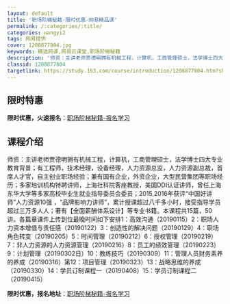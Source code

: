 ```yaml
---
layout: default
title: '职场阶梯秘籍-限时优惠-网易精品课'
permalink: /:categories/:title/
categories: wangyi2
tags: 网易提供
cover: 1208877804.jpg
keywords: 精选网课,网易云课堂,职场阶梯秘籍
description: '师资：主讲老师贾德明拥有机械工程，计算机，工商管理硕士，法学博士四大专业教育背景；有工程师，技术经理，设备经理，人力资源'
classid: 1208877804
targetlink: https://study.163.com/course/introduction/1208877804.htm?share=1&shareId=1025206652&utm_campaign=share&utm_medium=iphoneShare&utm_source=&utm_u=1025206652
---
```


## 限时特惠

**限时优惠，火速报名**：[职场阶梯秘籍-报名学习](https://study.163.com/course/introduction/1208877804.htm?share=1&shareId=1025206652&utm_campaign=share&utm_medium=iphoneShare&utm_source=&utm_u=1025206652)

## 课程介绍

师资：主讲老师贾德明拥有机械工程，计算机，工商管理硕士，法学博士四大专业教育背景；有工程师，技术经理，设备经理，人力资源总监，人力资源副总裁，首席人才官，自主创业职场经验；兼有国有企业，外资企业，大型民营集团等职场经历；多家培训机构特聘讲师，上海社科院客座教授，美国DDI认证讲师，曾任上海东华大学等多家高校毕业生就业指导委员会委员；2015,2016年获评“中国好讲师”人力资源10强 ，“品牌影响力讲师”，累计授课超过八千多小时，接受指导学员超过三万多人人；著有【全面薪酬体系设计】等专业书籍。本课程共15篇，50讲。各篇章课件上传到位最晚时间如下安排1：高效沟通（20190115）2：职场人力资本增值与责任感（20190122）3：创造性的解决问题（20190129）4：职场角色转变（20190205）5：时间管理（20190212）6：授权管理（20190219）7：非人力资源的人力资源管理（20190216）8：员工的绩效管理（20190223）9：计划管理（20190302日）10：教练技巧（20190309）11：管理人员财务素养的养成（20190316）第12：项目管理（20190323）13：战略思维的养成（20190330）14：学员订制课程一（20190408）15：学员订制课程二（20190415）

**限时优惠，报名地址**：[职场阶梯秘籍-报名学习](https://study.163.com/course/introduction/1208877804.htm?share=1&shareId=1025206652&utm_campaign=share&utm_medium=iphoneShare&utm_source=&utm_u=1025206652)

